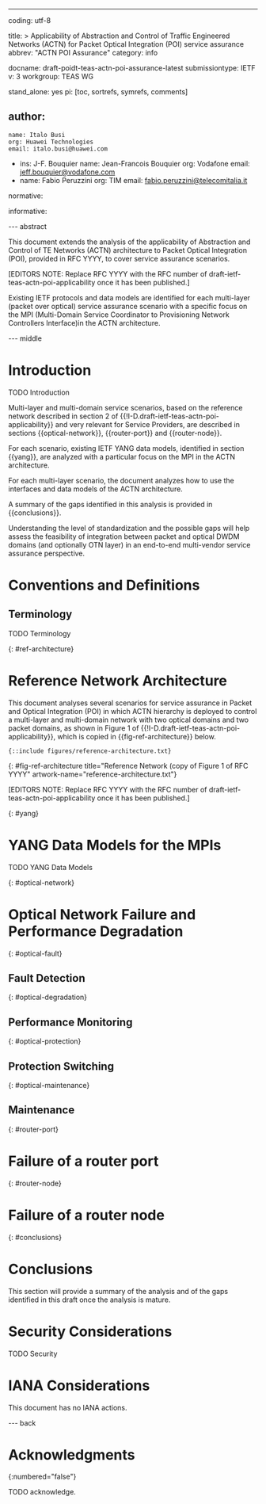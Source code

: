 ---
coding: utf-8

title: >
  Applicability of Abstraction and Control of Traffic Engineered Networks
  (ACTN) for Packet Optical Integration (POI) service assurance
abbrev: "ACTN POI Assurance"
category: info

docname: draft-poidt-teas-actn-poi-assurance-latest
submissiontype: IETF
v: 3
workgroup: TEAS WG

stand_alone: yes
pi: [toc, sortrefs, symrefs, comments]

author:
  -
    name: Italo Busi
    org: Huawei Technologies
    email: italo.busi@huawei.com
  -
    ins: J-F. Bouquier
    name: Jean-Francois Bouquier
    org: Vodafone
    email: jeff.bouquier@vodafone.com
  -
    name: Fabio Peruzzini
    org: TIM
    email: fabio.peruzzini@telecomitalia.it

normative:

informative:


--- abstract

This document extends the analysis of the applicability of Abstraction and Control of TE Networks (ACTN) architecture to Packet Optical Integration (POI), provided in RFC YYYY, to cover service assurance scenarios.

\[EDITORS NOTE: Replace RFC YYYY with the RFC number of draft-ietf-teas-actn-poi-applicability once it has been published.]

   Existing IETF protocols and data models are identified for each
   multi-layer (packet over optical) service assurance scenario with a specific focus on
   the MPI (Multi-Domain Service Coordinator to Provisioning Network
   Controllers Interface)in the ACTN architecture.

--- middle

# Introduction

TODO Introduction

   Multi-layer and multi-domain service scenarios, based on the reference
   network described in section 2 of {{!I-D.draft-ietf-teas-actn-poi-applicability}} and very relevant for Service
   Providers, are described in sections {{optical-network}}, {{router-port}} and {{router-node}}.

   For each scenario, existing IETF YANG data models,
   identified in section {{yang}}, are analyzed with a particular
   focus on the MPI in the ACTN architecture.

   For each multi-layer scenario, the document analyzes how to use the
   interfaces and data models of the ACTN architecture.

   A summary of the gaps identified in this analysis is provided in
   {{conclusions}}.

   Understanding the level of standardization and the possible gaps will
   help assess the feasibility of integration between packet and optical
   DWDM domains (and optionally OTN layer) in an end-to-end multi-vendor
   service assurance perspective.

# Conventions and Definitions

## Terminology

TODO Terminology

{: #ref-architecture}

# Reference Network Architecture

This document analyses several scenarios for service assurance in Packet and
   Optical Integration (POI) in which ACTN hierarchy is deployed to
   control a multi-layer and multi-domain network with two optical
   domains and two packet domains, as shown in Figure 1 of {{!I-D.draft-ietf-teas-actn-poi-applicability}}, which is copied in {{fig-ref-architecture}} below.

~~~~ ascii-art
{::include figures/reference-architecture.txt}
~~~~
{: #fig-ref-architecture title="Reference Network (copy of Figure 1 of RFC YYYY"
artwork-name="reference-architecture.txt"}

\[EDITORS NOTE: Replace RFC YYYY with the RFC number of draft-ietf-teas-actn-poi-applicability once it has been published.]

{: #yang}

# YANG Data Models for the MPIs

TODO YANG Data Models

{: #optical-network}

# Optical Network Failure and Performance Degradation

{: #optical-fault}

## Fault Detection

{: #optical-degradation}

## Performance Monitoring

{: #optical-protection}

## Protection Switching

{: #optical-maintenance}

## Maintenance

{: #router-port}

# Failure of a router port

{: #router-node}

# Failure of a router node

{: #conclusions}

# Conclusions

This section will provide a summary of the analysis and of the gaps identified in this draft once the analysis is mature.

# Security Considerations

TODO Security


# IANA Considerations

This document has no IANA actions.


--- back

# Acknowledgments
{:numbered="false"}

TODO acknowledge.
